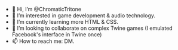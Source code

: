 - 👋 Hi, I’m @ChromaticTritone
- 👀 I’m interested in game development & audio technology.
- 🌱 I’m currently learning more HTML & CSS.
- 💞️ I’m looking to collaborate on complex Twine games (I emulated Facebook's interface in Twine once)
- 📫 How to reach me: DM.

<!---
ChromaticTritone/ChromaticTritone is a ✨ special ✨ repository because its `README.md` (this file) appears on your GitHub profile.
You can click the Preview link to take a look at your changes.
--->
